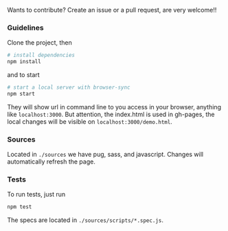 Wants to contribute? Create an issue or a pull request, are very welcome!!

### Guidelines

Clone the project, then

```sh
# install dependencies
npm install
```

and to start

```sh
# start a local server with browser-sync
npm start
```

They will show url in command line to you access in your browser, anything like `localhost:3000`. But attention, the index.html is used in gh-pages, the local changes will be visible on `localhost:3000/demo.html`.

### Sources

Located in `./sources` we have pug, sass, and javascript. Changes will automatically refresh the page.

### Tests

To run tests, just run

```sh
npm test
```

The specs are located in `./sources/scripts/*.spec.js`.
